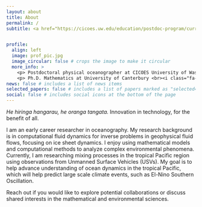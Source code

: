 ```yaml
---
layout: about
title: About
permalink: /
subtitle: <a href="https://cicoes.uw.edu/education/postdoc-program/current-postdoctoral-researchers/">University of Washington</a>, <a href="https://www.pmel.noaa.gov/ocs/people">NOAA Pacific Marine Environment Laboratory</a> 


profile:
  align: left
  image: prof_pic.jpg
  image_circular: false # crops the image to make it circular
  more_info: >
    <p> Postdoctoral physical oceanographer at CICOES University of Washington and NOAA PMEL <br><i class="fa-solid fa-map-marker"></i> Seattle, WA</p>
    <p> Ph.D. Mathematics at University of Canterbury <br><i class="fa-solid fa-map-marker"></i> Christchurch, New Zealand</p>
news: false # includes a list of news items
selected_papers: false # includes a list of papers marked as "selected={true}"
social: false # includes social icons at the bottom of the page
---
```



_He hiringa hangarau, he oranga tangata._ Innovation in technology, for the benefit of all.

I am an early career researcher in oceanography. My research background is in computational fluid dynamics for inverse problems in geophysical fluid flows, focusing on ice sheet dynamics. I enjoy using mathematical models and computational methods to analyze complex environmental phenomena. Currently, I am researching mixing processes in the tropical Pacific region using observations from Unmanned Surface Vehicles (USVs). My goal is to help advance understanding of ocean dynamics in the tropical Pacific, which will help predict large scale climate events, such as El-Nino Southern Oscillation.

Reach out if you would like to explore potential collaborations or discuss shared interests in the mathematical and environmental sciences. 


